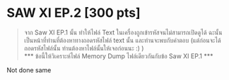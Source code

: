 # SAW XI EP.2 [300 pts]
> จาก Saw XI EP.1 นั้น ทำให้ไฟล์ Text ในเครื่องถูกเข้ารหัสจนไม่สามารถเปิดดูได้ ฉะนั้นเป็นหน้าที่ท่านที่ต้องหาทางถอดรหัสไฟล์ text นั้น และท่านจะพบกับคำตอบ (แต่ก่อนจะได้ถอดรหัสไฟล์นั้น ท่านต้องหาไฟล์นั้นให้เจอก่อนนะ :) ) <br>
> *** ข้อนี้ให้วิเคราะห์ไฟล์ Memory Dump ไฟล์เดียวกันกับข้อ Saw XI EP.1 ***

Not done same
